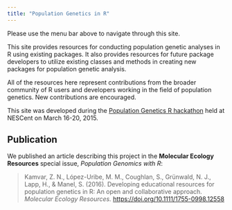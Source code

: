 ```yaml
---
title: "Population Genetics in R"
---
```


Please use the menu bar above to navigate through this site.

This site provides resources for conducting population genetic analyses in R using existing packages. 
It also provides resources for future package developers to utilize existing classes and methods in creating new packages for population genetic analysis. 

All of the resources here represent contributions from the broader community of R users and developers working in the field of population genetics. New contributions are encouraged. 
<!--
See [here](CONTRIBUTING.html) for instructions on how to contribute workflow vignettes using [R markdown](R_MARKDOWN.html).
-->

This site was developed during the [Population Genetics R hackathon](https://github.com/NESCent/r-popgen-hackathon) held at NESCent on March 16-20, 2015.

## Publication

We published an article describing this project in the **Molecular Ecology Resources** special issue, *Population Genomics with R*:

> Kamvar, Z. N., López-Uribe, M. M., Coughlan, S., Grünwald, N. J., Lapp, H., & Manel, S. (2016). Developing educational resources for population genetics in R: An open and collaborative approach. *Molecular Ecology Resources.* <https://doi.org/10.1111/1755-0998.12558>
